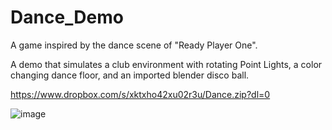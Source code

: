 # Dance_Demo

A game inspired by the dance scene of "Ready Player One". 

A demo that simulates a club environment  with rotating Point Lights, a color changing dance floor, and an imported blender disco ball. 

https://www.dropbox.com/s/xktxho42xu02r3u/Dance.zip?dl=0

![image](https://user-images.githubusercontent.com/42984201/117747083-86a75700-b1db-11eb-8c89-c9eb6b965072.png)
